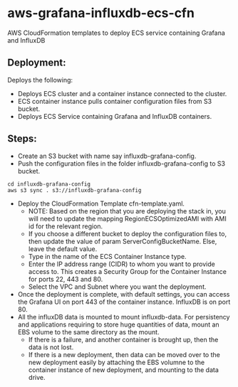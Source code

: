 # aws-grafana-influxdb-ecs-cfn
AWS CloudFormation templates to deploy ECS service containing Grafana and InfluxDB

## Deployment:
Deploys the following:
- Deploys ECS cluster and a container instance connected to the cluster.
- ECS container instance pulls container configuration files from S3 bucket.
- Deploys ECS Service containing Grafana and InfluxDB containers.

## Steps:
- Create an S3 bucket with name say influxdb-grafana-config.
- Push the configuration files in the folder influxdb-grafana-config to S3 bucket.
```
cd influxdb-grafana-config
aws s3 sync . s3://influxdb-grafana-config
```
- Deploy the CloudFormation Template cfn-template.yaml.
    - NOTE: Based on the region that you are deploying the stack in, you will need to update the mapping
    RegionECSOptimizedAMI with AMI id for the relevant region.
    - If you choose a different bucket to deploy the configuration files to, then update the value of param
    ServerConfigBucketName. Else, leave the default value.
    - Type in the name of the ECS Container Instance type.
    - Enter the IP address range (CIDR) to whom you want to provide access to. This creates a Security Group for the
    Container Instance for ports 22, 443 and 80.
    - Select the VPC and Subnet where you want the deployment.
- Once the deployment is complete, with default settings, you can access the Grafana UI on port 443 of the container
instance. InfluxDB is on port 80.
- All the influxDB data is mounted to mount influxdb-data. For persistency and applications requiring to store huge
quantities of data, mount an EBS volume to the same directory as the mount.
    - If there is a failure, and another container is brought up, then the data is not lost.
    - If there is a new deployment, then data can be moved over to the new deployment easily by attaching the EBS
    volumne to the container instance of new deployment, and mounting to the data drive.